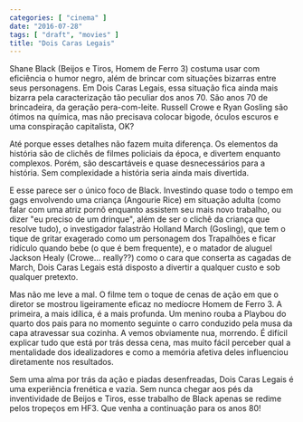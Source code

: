 ```yaml
---
categories: [ "cinema" ]
date: "2016-07-28"
tags: [ "draft", "movies" ]
title: "Dois Caras Legais"
---
```

Shane Black (Beijos e Tiros, Homem de Ferro 3) costuma usar com
eficiência o humor negro, além de brincar com situações bizarras
entre seus personagens. Em Dois Caras Legais, essa situação fica ainda
mais bizarra pela caracterização tão peculiar dos anos 70. São anos
70 de brincadeira, da geração pera-com-leite. Russell Crowe e Ryan
Gosling são ótimos na química, mas não precisava colocar bigode,
óculos escuros e uma conspiração capitalista, OK?

Até porque esses detalhes não fazem muita diferença. Os elementos
da história são de clichês de filmes policiais da época, e divertem
enquanto complexos. Porém, são descartáveis e quase desnecessários
para a história. Sem complexidade a história seria ainda mais
divertida.

E esse parece ser o único foco de Black. Investindo quase todo o tempo
em gags envolvendo uma criança (Angourie Rice) em situação adulta
(como falar com uma atriz pornô enquanto assistem seu mais novo trabalho,
ou dizer "eu preciso de um drinque", além de ser o clichê da criança
que resolve tudo), o investigador falastrão Holland March (Gosling),
que tem o tique de gritar exagerado como um personagem dos Trapalhões
e ficar ridículo quando bebe (o que é bem frequente), e o matador de
aluguel Jackson Healy (Crowe... really??) como o cara que conserta as
cagadas de March, Dois Caras Legais está disposto a divertir a qualquer
custo e sob qualquer pretexto.

Mas não me leve a mal. O filme tem o toque de cenas de ação em que
o diretor se mostrou ligeiramente eficaz no medíocre Homem de Ferro
3. A primeira, a mais idílica, é a mais profunda. Um menino rouba a
Playbou do quarto dos pais para no momento seguinte o carro conduzido
pela musa da capa atravessar sua cozinha. A vemos obviamente nua,
morrendo. É difícil explicar tudo que está por trás dessa cena,
mas muito fácil perceber qual a mentalidade dos idealizadores e como
a memória afetiva deles influenciou diretamente nos resultados.

Sem uma alma por trás da ação e piadas desenfreadas, Dois Caras Legais
é uma experiência frenética e vazia. Sem nunca chegar aos pés da
inventividade de Beijos e Tiros, esse trabalho de Black apenas se redime
pelos tropeços em HF3. Que venha a continuação para os anos 80!
